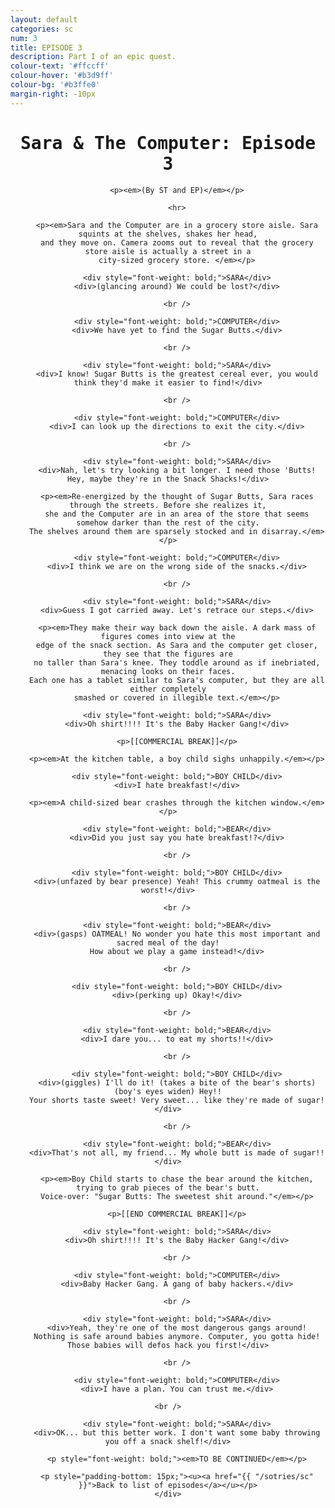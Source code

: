```yaml
---
layout: default
categories: sc
num: 3
title: EPISODE 3
description: Part I of an epic quest.
colour-text: '#ffccff'
colour-hover: '#b3d9ff'
colour-bg: '#b3ffe0'
margin-right: -10px
---
```

<div style="text-align: center; font-family: 'Inconsolata', monospace;" class="centre misc-sotry">
	  <h1>Sara & The Computer: Episode 3</h1>

		<p><em>(By ST and EP)</em></p>

		<hr>

		<p><em>Sara and the Computer are in a grocery store aisle. Sara squints at the shelves, shakes her head,
		and they move on. Camera zooms out to reveal that the grocery store aisle is actually a street in a
		city-sized grocery store. </em></p>

		<div style="font-weight: bold;">SARA</div>
		<div>(glancing around) We could be lost?</div>

		<br />

		<div style="font-weight: bold;">COMPUTER</div>
		<div>We have yet to find the Sugar Butts.</div>

		<br />

		<div style="font-weight: bold;">SARA</div>
		<div>I know! Sugar Butts is the greatest cereal ever, you would think they'd make it easier to find!</div>

		<br />

		<div style="font-weight: bold;">COMPUTER</div>
		<div>I can look up the directions to exit the city.</div>

		<br />

		<div style="font-weight: bold;">SARA</div>
		<div>Nah, let's try looking a bit longer. I need those 'Butts! Hey, maybe they're in the Snack Shacks!</div>

		<p><em>Re-energized by the thought of Sugar Butts, Sara races through the streets. Before she realizes it,
		she and the Computer are in an area of the store that seems somehow darker than the rest of the city.
		The shelves around them are sparsely stocked and in disarray.</em></p>

		<div style="font-weight: bold;">COMPUTER</div>
		<div>I think we are on the wrong side of the snacks.</div>

		<br />

		<div style="font-weight: bold;">SARA</div>
		<div>Guess I got carried away. Let's retrace our steps.</div>

		<p><em>They make their way back down the aisle. A dark mass of figures comes into view at the
		edge of the snack section. As Sara and the computer get closer, they see that the figures are
		no taller than Sara's knee. They toddle around as if inebriated, menacing looks on their faces.
		Each one has a tablet similar to Sara's computer, but they are all either completely
		smashed or covered in illegible text.</em></p>

		<div style="font-weight: bold;">SARA</div>
		<div>Oh shirt!!!! It's the Baby Hacker Gang!</div>

		<p>[[COMMERCIAL BREAK]]</p>

		<p><em>At the kitchen table, a boy child sighs unhappily.</em></p>

		<div style="font-weight: bold;">BOY CHILD</div>
		<div>I hate breakfast!</div>

		<p><em>A child-sized bear crashes through the kitchen window.</em></p>

		<div style="font-weight: bold;">BEAR</div>
		<div>Did you just say you hate breakfast!?</div>

		<br />

		<div style="font-weight: bold;">BOY CHILD</div>
		<div>(unfazed by bear presence) Yeah! This crummy oatmeal is the worst!</div>

		<br />

		<div style="font-weight: bold;">BEAR</div>
		<div>(gasps) OATMEAL! No wonder you hate this most important and sacred meal of the day!
		How about we play a game instead!</div>

		<br />

		<div style="font-weight: bold;">BOY CHILD</div>
		<div>(perking up) Okay!</div>

		<br />

		<div style="font-weight: bold;">BEAR</div>
		<div>I dare you... to eat my shorts!!</div>

		<br />

		<div style="font-weight: bold;">BOY CHILD</div>
		<div>(giggles) I'll do it! (takes a bite of the bear's shorts) (boy's eyes widen) Hey!!
		Your shorts taste sweet! Very sweet... like they're made of sugar!</div>

		<br />

		<div style="font-weight: bold;">BEAR</div>
		<div>That's not all, my friend... My whole butt is made of sugar!!</div>

		<p><em>Boy Child starts to chase the bear around the kitchen, trying to grab pieces of the bear's butt.
		Voice-over: "Sugar Butts: The sweetest shit around."</em></p>

		<p>[[END COMMERCIAL BREAK]]</p>

		<div style="font-weight: bold;">SARA</div>
		<div>Oh shirt!!!! It's the Baby Hacker Gang!</div>

		<br />

		<div style="font-weight: bold;">COMPUTER</div>
		<div>Baby Hacker Gang. A gang of baby hackers.</div>

		<br />

		<div style="font-weight: bold;">SARA</div>
		<div>Yeah, they're one of the most dangerous gangs around!
		Nothing is safe around babies anymore. Computer, you gotta hide! Those babies will defos hack you first!</div>

		<br />

		<div style="font-weight: bold;">COMPUTER</div>
		<div>I have a plan. You can trust me.</div>

    <br />

		<div style="font-weight: bold;">SARA</div>
		<div>OK... but this better work. I don't want some baby throwing you off a snack shelf!</div>

		<p style="font-weight: bold;"><em>TO BE CONTINUED</em></p>

		<p style="padding-bottom: 15px;"><u><a href="{{ "/sotries/sc" }}">Back to list of episodes</a></u></p>
	</div>
